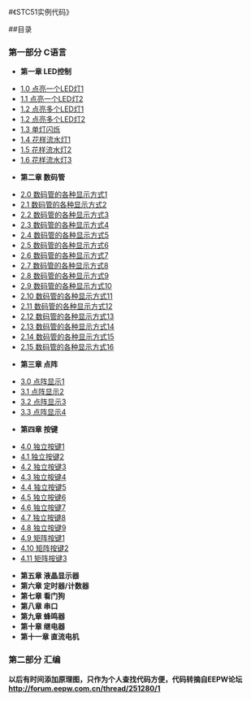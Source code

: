 #《STC51实例代码》

##目录
### 第一部分 C语言
* **第一章 LED控制**
 - [1.0 点亮一个LED灯1](src/1.0.c)
 - [1.1 点亮一个LED灯2](src/1.1.c)
 - [1.2 点亮多个LED灯1](src/1.2.c)
 - [1.2 点亮多个LED灯2](src/1.3.c)
 - [1.3 单灯闪烁](src/1.4.c)
 - [1.4 花样流水灯1](src/1.5.c)
 - [1.5 花样流水灯2](src/1.6.c)
 - [1.6 花样流水灯3](src/1.7.c)
* **第二章 数码管**
 - [2.0 数码管的各种显示方式1](src/2.0.c)
 - [2.1 数码管的各种显示方式2](src/2.1.c)
 - [2.2 数码管的各种显示方式3](src/2.2.c)
 - [2.3 数码管的各种显示方式4](src/2.3.c)
 - [2.4 数码管的各种显示方式5](src/2.4.c)
 - [2.5 数码管的各种显示方式6](src/2.5.c)
 - [2.6 数码管的各种显示方式7](src/2.6.c)
 - [2.7 数码管的各种显示方式8](src/2.7.c)
 - [2.8 数码管的各种显示方式9](src/2.8.c)
 - [2.9 数码管的各种显示方式10](src/2.9.c)
 - [2.10 数码管的各种显示方式11](src/2.10.c)
 - [2.11 数码管的各种显示方式12](src/2.11.c)
 - [2.12 数码管的各种显示方式13](src/2.12.c)
 - [2.13 数码管的各种显示方式14](src/2.13.c)
 - [2.14 数码管的各种显示方式15](src/2.14.c)
 - [2.15 数码管的各种显示方式16](src/2.15.c)
* **第三章 点阵**
 - [3.0 点阵显示1](src/3.0.c)
 - [3.1 点阵显示2](src/3.1.c)
 - [3.2 点阵显示3](src/3.2.c)
 - [3.3 点阵显示4](src/3.3.c)
* **第四章 按键**
 - [4.0 独立按键1](src/4.0.c)
 - [4.1 独立按键2](src/4.1.c)
 - [4.2 独立按键3](src/4.2.c)
 - [4.3 独立按键4](src/4.3.c)
 - [4.4 独立按键5](src/4.4.c)
 - [4.5 独立按键6](src/4.5.c)
 - [4.6 独立按键7](src/4.6.c)
 - [4.7 独立按键8](src/4.7.c)
 - [4.8 独立按键9](src/4.8.c)
 - [4.9 矩阵按键1](src/4.9.c)
 - [4.10 矩阵按键2](src/4.10.c)
 - [4.11 矩阵按键3](src/4.11.c)
* **第五章 液晶显示器**
* **第六章 定时器/计数器**
* **第七章 看门狗**
* **第八章 串口**
* **第九章 蜂鸣器**
* **第十章 继电器**
* **第十一章 直流电机**

### 第二部分 汇编




**以后有时间添加原理图，只作为个人查找代码方便，代码转摘自EEPW论坛**
**http://forum.eepw.com.cn/thread/251280/1**
